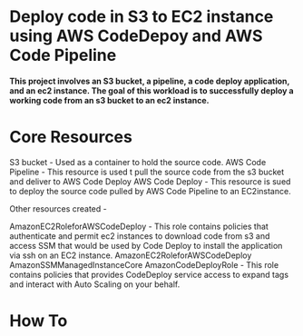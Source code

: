 # Deploy code in S3 to EC2 instance using AWS CodeDepoy and AWS Code Pipeline

#### This project involves an S3 bucket, a pipeline, a code deploy application, and an ec2 instance. The goal of this workload is to successfully deploy a working code from an s3 bucket to an ec2 instance. 

# Core Resources 
S3 bucket - Used as a container to hold the source code. 
AWS Code Pipeline - This resource is used t pull the source code from the s3 bucket and deliver to AWS Code Deploy
AWS Code Deploy - This resource is sued to deploy the source code pulled by AWS Code Pipeline to an EC2instance. 

Other resources created - 

AmazonEC2RoleforAWSCodeDeploy - This role contains policies that authenticate and permit ec2 instances to download code from s3 and access SSM that would be used by Code Deploy to install the application via ssh on an EC2 instance. 
AmazonEC2RoleforAWSCodeDeploy		
AmazonSSMManagedInstanceCore
AmazonCodeDeployRole - This role contains policies that provides CodeDeploy service access to expand tags and interact with Auto Scaling on your behalf.


# How To


